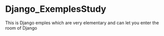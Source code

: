 # Django_ExemplesStudy
This is Django emples which are very elementary and can let you enter the room of Django
